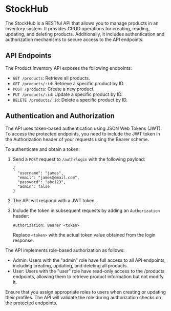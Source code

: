 # StockHub

The StockHub is a RESTful API that allows you to manage products in an inventory system. It provides CRUD operations for creating, reading, updating, and deleting products. Additionally, it includes authentication and authorization mechanisms to secure access to the API endpoints.

## API Endpoints

The Product Inventory API exposes the following endpoints:

-   `GET /products`: Retrieve all products.
-   `GET /products/:id`: Retrieve a specific product by ID.
-   `POST /products`: Create a new product.
-   `PUT /products/:id`: Update a specific product by ID.
-   `DELETE /products/:id`: Delete a specific product by ID.

## Authentication and Authorization

The API uses token-based authentication using JSON Web Tokens (JWT). To access the protected endpoints, you need to include the JWT token in the Authorization header of your requests using the Bearer scheme.

To authenticate and obtain a token:

1. Send a `POST` request to `/auth/login` with the following payload:

    ```
    {
      "username": "james",
      "email": "james@email.com",
      "password": "abc123",
      "admin": false
    }
    ```

2. The API will respond with a JWT token.
3. Include the token in subsequent requests by adding an `Authorization` header:

    ```
    Authorization: Bearer <token>
    ```

    Replace `<token>` with the actual token value obtained from the login response.

The API implements role-based authorization as follows:

-   Admin: Users with the "admin" role have full access to all API endpoints, including creating, updating, and deleting all products.
-   User: Users with the "user" role have read-only access to the /products endpoints, allowing them to retrieve product information but not modify it.

Ensure that you assign appropriate roles to users when creating or updating their profiles. The API will validate the role during authorization checks on the protected endpoints.
